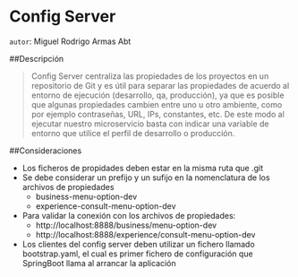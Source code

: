 # Config Server
`autor`: Miguel Rodrigo Armas Abt

##Descripción
> Config Server centraliza las propiedades de los proyectos en un repositorio de Git y es útil para separar las propiedades de acuerdo al entorno de ejecución (desarrollo, qa, producción), ya que es posible que algunas propiedades cambien entre uno u otro ambiente, como por ejemplo contraseñas, URL, IPs, constantes, etc. De este modo al ejecutar nuestro microservicio basta con indicar una variable de entorno que utilice el perfil de desarrollo o producción.

##Consideraciones
- Los ficheros de propidades deben estar en la misma ruta que .git
- Se debe considerar un prefijo y un sufijo en la nomenclatura de los archivos de propiedades
    - business-menu-option-dev
    - experience-consult-menu-option-dev
- Para validar la conexión con los archivos de propiedades:
    - http://localhost:8888/business/menu-option-dev
    - http://localhost:8888/experience/consult-menu-option-dev
- Los clientes del config server deben utilizar un fichero llamado bootstrap.yaml, el cual es primer fichero de configuración que SpringBoot llama al arrancar la aplicación


